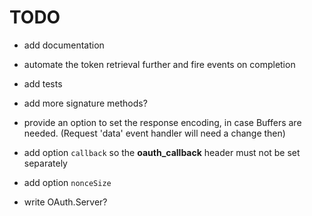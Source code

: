 # TODO

- add documentation

- automate the token retrieval further
  and fire events on completion

- add tests

- add more signature methods?

- provide an option to set the response encoding,
  in case Buffers are needed. (Request 'data' event
  handler will need a change then)

- add option `callback` so the **oauth_callback**
  header must not be set separately

- add option `nonceSize`

- write OAuth.Server?
